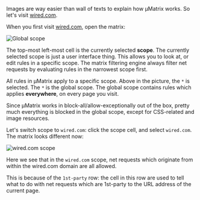 Images are way easier than wall of texts to explain how µMatrix works. So let's visit [wired.com](https://wired.com).

When you first visit [wired.com](https://wired.com), open the matrix:

![Global scope](https://raw.githubusercontent.com/gorhill/uMatrix/master/doc/img/wired-walkthru-1.png)

The top-most left-most cell is the currently selected **scope**. The currently selected scope is just a user interface thing. This allows you to look at, or edit rules in a specific scope. The matrix filtering engine always filter net requests by evaluating rules in the narrowest scope first.

All rules in µMatrix apply to a specific scope. Above in the picture, the `*` is selected. The `*` is the global scope. The global scope contains rules which applies **everywhere**, on every page you visit.

Since µMatrix works in block-all/allow-exceptionally out of the box, pretty much everything is blocked in the global scope, except for CSS-related and image resources.

Let's switch scope to `wired.com`: click the scope cell, and select `wired.com`. The matrix looks different now:

![`wired.com` scope](https://raw.githubusercontent.com/gorhill/uMatrix/master/doc/img/wired-walkthru-2.png)

Here we see that in the `wired.com` scope, net requests which originate from within the wired.com domain are all allowed.

This is because of the `1st-party` row: the cell in this row are used to tell what to do with net requests which are 1st-party to the URL address of the current page.